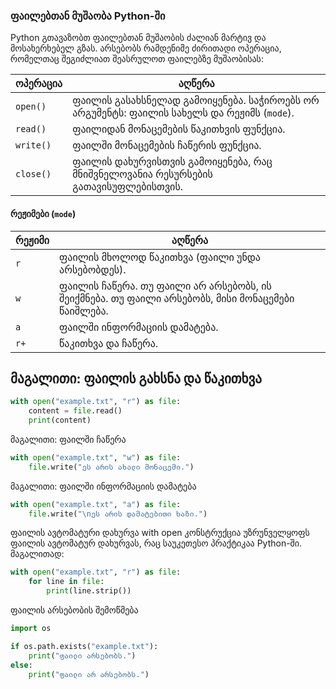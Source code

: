 ### **ფაილებთან მუშაობა Python-ში**

Python გთავაზობთ ფაილებთან მუშაობის ძალიან მარტივ და მოსახერხებელ გზას. არსებობს რამდენიმე ძირითადი ოპერაცია, რომელთაც შეგიძლიათ შეასრულოთ ფაილებზე მუშაობისას:

| **ოპერაცია** | **აღწერა**                                                                                |
| ------------ | ----------------------------------------------------------------------------------------- |
| `open()`     | ფაილის გასახსნელად გამოიყენება. საჭიროებს ორ არგუმენტს: ფაილის სახელს და რეჟიმს (`mode`). |
| `read()`     | ფაილიდან მონაცემების წაკითხვის ფუნქცია.                                                   |
| `write()`    | ფაილში მონაცემების ჩაწერის ფუნქცია.                                                       |
| `close()`    | ფაილის დახურვისთვის გამოიყენება, რაც მნიშვნელოვანია რესურსების გათავისუფლებისთვის.        |

#### **რეჟიმები (`mode`)**

| **რეჟიმი** | **აღწერა**                                                                                      |
| ---------- | ----------------------------------------------------------------------------------------------- |
| `r`        | ფაილის მხოლოდ წაკითხვა (ფაილი უნდა არსებობდეს).                                                 |
| `w`        | ფაილის ჩაწერა. თუ ფაილი არ არსებობს, ის შეიქმნება. თუ ფაილი არსებობს, მისი მონაცემები წაიშლება. |
| `a`        | ფაილში ინფორმაციის დამატება.                                                                    |
| `r+`       | წაკითხვა და ჩაწერა.                                                                             |

## **მაგალითი: ფაილის გახსნა და წაკითხვა**

```python
with open("example.txt", "r") as file:
    content = file.read()
    print(content)
```

მაგალითი: ფაილში ჩაწერა

```python
with open("example.txt", "w") as file:
    file.write("ეს არის ახალი მონაცემი.")
```

მაგალითი: ფაილში ინფორმაციის დამატება

```python
with open("example.txt", "a") as file:
    file.write("\nეს არის დამატებითი ხაზი.")
```

ფაილის ავტომატური დახურვა
with open კონსტრუქცია უზრუნველყოფს ფაილის ავტომატურ დახურვას, რაც საუკეთესო პრაქტიკაა Python-ში. მაგალითად:

```python
with open("example.txt", "r") as file:
    for line in file:
        print(line.strip())
```

ფაილის არსებობის შემოწმება

```python
import os

if os.path.exists("example.txt"):
    print("ფაილი არსებობს.")
else:
    print("ფაილი არ არსებობს.")
```
